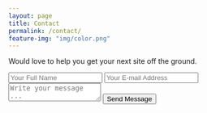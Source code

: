 ```yaml
---
layout: page
title: Contact
permalink: /contact/
feature-img: "img/color.png"
---
```


Would love to help you get your next site off the ground.

<form action="https://getsimpleform.com/messages?form_api_token=7897a9a7bbd825b28cbdd9a1b042b1d0" method="post">
  <!-- the redirect_to is optional, the form will redirect to the referrer on submission -->

  <input type='hidden' name='redirect_to' value='http://github.com/brockcp' />
  <input type='text' name='name' placeholder='Your Full Name' />
  <input type='email' name='email' placeholder='Your E-mail Address' />
  <textarea name='message' placeholder='Write your message ...'></textarea>
  <input type='submit' value='Send Message' />
</form>
